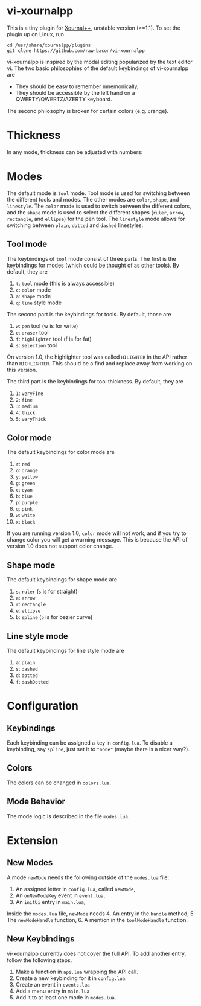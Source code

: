 # vi-xournalpp
This is a tiny plugin for [Xournal++](https://github.com/xournalpp/xournalpp),
unstable version (>=1.1).
To set the plugin up on Linux, run

```
cd /usr/share/xournalpp/plugins
git clone https://github.com/raw-bacon/vi-xournalpp
```

vi-xournalpp is inspired by the modal editing popularized
by the text editor vi. 
The two basic philosophies of the default keybindings of vi-xournalpp are

- They should be easy to remember mnemonically,
- They should be accessible by the left hand on a QWERTY/QWERTZ/AZERTY keyboard.

The second philosophy is broken for certain colors (e.g. `o`range).

# Thickness
In any mode, thickness can be adjusted with numbers:


# Modes
The default mode is `tool` mode.
Tool mode is used for switching between the different tools and modes.
The other modes are `color`, `shape`, and `linestyle`.
The `color` mode is used to switch between the different colors,
and the `shape` mode is used to select the different shapes (`ruler`,
`arrow`, `rectangle`, and `ellipse`) for the pen tool.
The `linestyle` mode allows for switching between `plain`, `dotted` and `dashed`
linestyles.

## Tool mode
The keybindings of `tool` mode consist of
three parts.
The first is the keybindings for modes (which could be thought
of as other tools). By default, they are

1. `t`: `tool` mode (this is always accessible)
2. `c`: `color` mode
3. `a`: `shape` mode
4. `q`: `line` style mode

The second part is the keybindings for tools.
By default, those are

1. `w`: `pen` tool (w is for write)
2. `e`: `eraser` tool
3. `f`: `highlighter` tool (f is for fat)
4. `s`: `selection` tool

On version 1.0, the highlighter tool was called
`HILIGHTER` in the API rather than
`HIGHLIGHTER`. This should be a find and replace away from working
on this version.

The third part is the keybindings for tool thickness.
By default, they are

1. `1`: `veryFine`
2. `2`: `fine`
3. `3`: `medium`
4. `4`: `thick`
5. `5`: `veryThick`


## Color mode
The default keybindings for color mode are

1.  `r`: `red`
2.  `o`: `orange`
3.  `y`: `yellow`
4.  `g`: `green`
5.  `c`: `cyan`
6.  `b`: `blue`
7.  `p`: `purple`
8.  `q`: `pink`
9.  `w`: `white`
10. `x`: `black`

If you are running version 1.0,
`color` mode will not work, and if you try
to change color you will get a warning
message.
This is because the API of version 1.0
does not support color change.

## Shape mode
The default keybindings for shape mode are

1. `s`: `ruler` (`s` is for straight)
2. `a`: `arrow`
3. `r`: `rectangle`
4. `e`: `ellipse`
5. `b`: `spline` (`b` is for bezier curve)

## Line style mode
The default keybindings for line style mode are

1. `a`: `plain`
2. `s`: `dashed`
3. `d`: `dotted`
4. `f`: `dashDotted`

# Configuration
## Keybindings
Each keybinding can be assigned a key in `config.lua`.
To disable a keybinding, say `spline`, just set it to
`"none"` (maybe there is a nicer way?).

## Colors
The colors can be changed in `colors.lua`.

## Mode Behavior
The mode logic is described in the
file `modes.lua`.

# Extension
## New Modes
A mode `newMode` needs the following
outside of the `modes.lua` file:

1. An assigned letter in `config.lua`, called `newMode`,
2. An `onNewModeKey` event in `event.lua`,
3. An `initUi` entry in `main.lua`,

Inside the `modes.lua` file, `newMode` needs
4. An entry in the `handle` method,
5. The `newModeHandle` function,
6. A mention in the `toolModeHandle` function.

## New Keybindings
vi-xournalpp currently does not cover the full API. To add another entry,
follow the following steps.
1. Make a function in `api.lua` wrapping the API call.
2. Create a new keybinding for it in `config.lua`.
3. Create an event in `events.lua`
4. Add a menu entry in `main.lua`
5. Add it to at least one mode in `modes.lua`.


